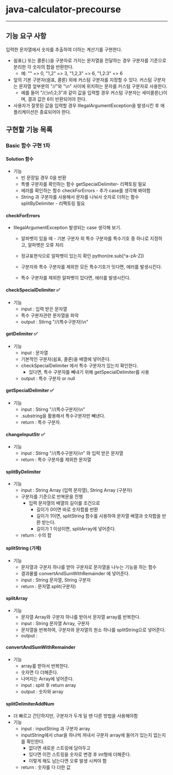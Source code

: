 # java-calculator-precourse

---
## 기능 요구 사항
입력한 문자열에서 숫자를 추출하여 더하는 계산기를 구현한다. 

- 쉼표(,) 또는 콜론(:)을 구분자로 가지는 문자열을 전달하는 경우 구분자를 기준으로 분리한 각 숫자의 합을 반환한다.
  - 예: "" => 0, "1,2" => 3, "1,2,3" => 6, "1,2:3" => 6
- 앞의 기본 구분자(쉼표, 콜론) 외에 커스텀 구분자를 지정할 수 있다. 커스텀 구분자는 문자열 앞부분의 "//"와 "\n" 사이에 위치하는 문자를 커스텀 구분자로 사용한다.
  - 예를 들어 "//;\n1;2;3"과 같이 값을 입력할 경우 커스텀 구분자는 세미콜론(;)이며, 결과 값은 6이 반환되어야 한다.
- 사용자가 잘못된 값을 입력할 경우 IllegalArgumentException을 발생시킨 후 애플리케이션은 종료되어야 한다.


## 구현할 기능 목록

###  Basic 함수 구현 1차

#### Solution 함수
- 기능
  - 빈 문장일 경우 0을 반환
  - 특별 구분자를 확인하는 함수 getSpecialDelimiter- 리팩토링 필요
  - 에러를 확인하는 함수 checkForErrors - 추가 case를 생각해 봐야함
  - String 과 구분자를 사용해서 문자를 나눠서 숫자로 더하는 함수 splitByDelimiter - 리팩토링 필요

#### checkForErrors 
- IllegalArgumentException 발생되는 case 생각해 보기.
  - 알파벳이 있을 때 - 기본 구분자 외 특수 구분자를 특수기호 중 하나로 지정하고, 알파벳은 오류 처리
  - 정규표현식으로 알파벳이 있는지 확인 python(re.sub[^a-zA-Z])

  - 구분자와 특수 구분자를 제외한 모든 특수기호가 잇다면, 에러를 발생시킨다.
  - 특수 구분자를 제외한 알파벳이 있다면, 에러를 발생시킨다.

#### checkSpecialDelimiter ✅
- 기능
  - input : 입력 받은 문자열
  - 특수 구분자관련 문자열을 파악
  - output : Stirng "//(특수구분자)\n"

#### getDelimiter ✅
- 기능
  - input : 문자열
  - 기본적인 구분자(쉼표, 콜론)을 배열에 넣어준다.
  - checkSpecialDelimiter 에서 특수 구분자가 있는지 확인한다.
    - 있다면, 특수 구분자를 빼내기 위해 getSpecialDelimiter를 사용
  - output : 특수 구분자 or null

#### getSpecialDelimiter ✅
- 기능
  - input : Stirng "//(특수구분자)\n"
  - .substring을 활용해서 특수구분자만 빼낸다.
  - return : 특수 구분자.
  
#### changeInputStr ✅
- 기능
  - input : Stirng "//(특수구분자)\n" 와 입력 받은 문자열
  - return : 특수 구분자를 제외한 문자열

#### splitByDelimiter
- 기능
  - input : String Array (입력 문자열), String Array (구분자)
  - 구분자를 기준으로 반복문을 진행
    - 입력 문자열의 배열의 길이를 조건으로
      - 길이가 0이면 바로 숫자합를 반환
      - 길이가 1이면, splitString 함수를 사용하여 문자열 배열과 숫자합을 반환 받는다.
      - 길이가 1 이상이면, splitArray에 넣어준다.
  - return : 수의 합

#### splitString (가제)
- 기능
  - 문자열과 구분자 하나를 받아 구분자로 문자열을 나누는 기능을 하는 함수
  - 결과물를 convertAndSumWithRemainder 에 넣어준다.
  - input : String 문자열, String 구분자
  - return : 문자열.split(구분자)

#### splitArray
- 기능
  - 문자열 Array와 구분자 하나를 받아서 문자열 array를 반복한다.
  - input : String 문자열 Array, 구분자
  - 문자열을 반복하여, 구분자와 문자열의 원소 하나를 splitString으로 넣어준다.
  - output :
#### convertAndSumWithRemainder 
- 기능
  - array를 받아서 반복한다.
  - 숫자면 다 더해준다.
  - 나머지는 Array에 넣어준다.
  - input : split 후 return array
  - output : 숫자와 array 

#### splitDelimiterAddNum
- 더 빠르고 간단하지만, 구분자가 두개 일 땐 다른 방법을 사용해야함 
- 기능 
  - input : inputString 과 구분자 array
  - inputString에서 char을 하나씩 꺼내서 구분자 array에 들어가 있는지 없는지를 확인한다. 
    - 없다면 새로운 스트링에 담아두고 
    - 있다면 이전 스트링을 숫자로 변경 후 int형에 더해준다.
    - 이렇게 해도 남는다면 오류 발생 시켜야 함
  - return : 숫자를 다 더한 값 